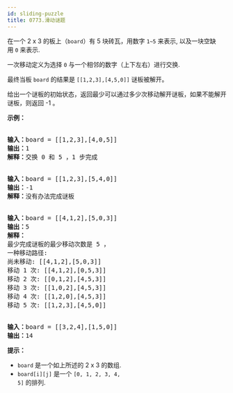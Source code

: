 ```yaml
---
id: sliding-puzzle
title: 0773.滑动谜题
---
```

在一个 2 x 3 的板上（<code>board</code>）有 5 块砖瓦，用数字 <code>1~5</code> 来表示, 以及一块空缺用 <code>0</code> 来表示.

一次移动定义为选择 <code>0</code> 与一个相邻的数字（上下左右）进行交换.

最终当板 <code>board</code> 的结果是 <code>[[1,2,3],[4,5,0]]</code> 谜板被解开。

给出一个谜板的初始状态，返回最少可以通过多少次移动解开谜板，如果不能解开谜板，则返回 -1 。

**示例：**


<pre><br/><strong>输入：</strong>board = [[1,2,3],[4,0,5]]<br/><strong>输出：</strong>1<br/><strong>解释：</strong>交换 0 和 5 ，1 步完成<br/></pre>


<pre><br/><strong>输入：</strong>board = [[1,2,3],[5,4,0]]<br/><strong>输出：</strong>-1<br/><strong>解释：</strong>没有办法完成谜板<br/></pre>


<pre><br/><strong>输入：</strong>board = [[4,1,2],[5,0,3]]<br/><strong>输出：</strong>5<br/><strong>解释：</strong><br/>最少完成谜板的最少移动次数是 5 ，<br/>一种移动路径:<br/>尚未移动: [[4,1,2],[5,0,3]]<br/>移动 1 次: [[4,1,2],[0,5,3]]<br/>移动 2 次: [[0,1,2],[4,5,3]]<br/>移动 3 次: [[1,0,2],[4,5,3]]<br/>移动 4 次: [[1,2,0],[4,5,3]]<br/>移动 5 次: [[1,2,3],[4,5,0]]<br/></pre>


<pre><br/><strong>输入：</strong>board = [[3,2,4],[1,5,0]]<br/><strong>输出：</strong>14<br/></pre>

**提示：**


- <code>board</code> 是一个如上所述的 2 x 3 的数组.
- <code>board[i][j]</code> 是一个 <code>[0, 1, 2, 3, 4, 5]</code> 的排列.
